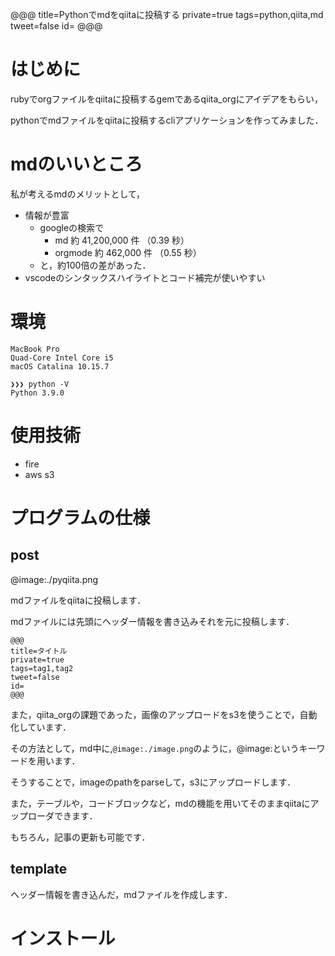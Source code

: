 @@@
title=Pythonでmdをqiitaに投稿する
private=true
tags=python,qiita,md
tweet=false
id=
@@@

# はじめに

rubyでorgファイルをqiitaに投稿するgemであるqiita_orgにアイデアをもらい，

pythonでmdファイルをqiitaに投稿するcliアプリケーションを作ってみました．

# mdのいいところ

私が考えるmdのメリットとして，
- 情報が豊富
  - googleの検索で
    - md 約 41,200,000 件 （0.39 秒） 
    - orgmode 約 462,000 件 （0.55 秒） 
  - と，約100倍の差があった．
- vscodeのシンタックスハイライトとコード補完が使いやすい

# 環境

```
MacBook Pro
Quad-Core Intel Core i5
macOS Catalina 10.15.7

❯❯❯ python -V
Python 3.9.0
```

# 使用技術

- fire
- aws s3

# プログラムの仕様

## post

@image:./pyqiita.png

mdファイルをqiitaに投稿します．

mdファイルには先頭にヘッダー情報を書き込みそれを元に投稿します．

```
@@@
title=タイトル
private=true
tags=tag1,tag2
tweet=false
id=
@@@
```

また，qiita_orgの課題であった，画像のアップロードをs3を使うことで，自動化しています．

その方法として，md中に,```@image:./image.png```のように，@image:というキーワードを用います．

そうすることで，imageのpathをparseして，s3にアップロードします．

また，テーブルや，コードブロックなど，mdの機能を用いてそのままqiitaにアップローダできます．

もちろん，記事の更新も可能です．

## template

ヘッダー情報を書き込んだ，mdファイルを作成します．

# インストール
